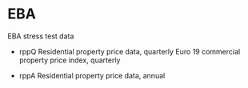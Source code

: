 # EBA
EBA stress test data

- rppQ
  Residential property price data, quarterly
  Euro 19 commercial property price index, quarterly
  
- rppA
  Residential property price data, annual 
